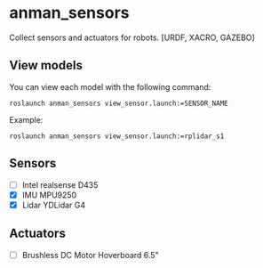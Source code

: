 # anman_sensors
Collect sensors and actuators for robots. [URDF, XACRO, GAZEBO]

## View models
You can view each model with the following command:
```
roslaunch anman_sensors view_sensor.launch:=SENSOR_NAME
```
Example:
```
roslaunch anman_sensors view_sensor.launch:=rplidar_s1
```

## Sensors

* [ ] Intel realsense D435
* [x] IMU MPU9250
* [x] Lidar YDLidar G4

## Actuators

* [ ] Brushless DC Motor Hoverboard 6.5"
